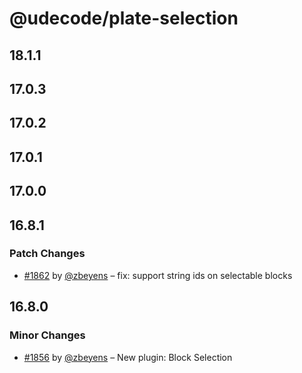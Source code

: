 # @udecode/plate-selection

## 18.1.1

## 17.0.3

## 17.0.2

## 17.0.1

## 17.0.0

## 16.8.1

### Patch Changes

- [#1862](https://github.com/udecode/plate/pull/1862) by [@zbeyens](https://github.com/zbeyens) – fix: support string ids on selectable blocks

## 16.8.0

### Minor Changes

- [#1856](https://github.com/udecode/plate/pull/1856) by [@zbeyens](https://github.com/zbeyens) – New plugin: Block Selection
